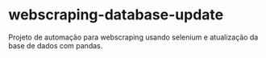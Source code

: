 # webscraping-database-update
 Projeto de automação para webscraping usando selenium e atualização da base de dados com pandas.
